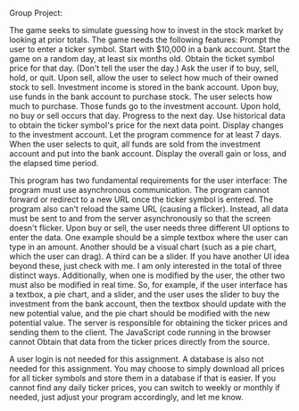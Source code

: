 Group Project:

The game seeks to simulate guessing how to invest in the stock market by looking at prior totals. The game needs the following features:
  Prompt the user to enter a ticker symbol.
  Start with $10,000 in a bank account.
  Start the game on a random day, at least six months old. Obtain the ticket symbol price for that day. (Don't tell the user the day.)
  Ask the user if to buy, sell, hold, or quit.
    Upon sell, allow the user to select how much of their owned stock to sell. Investment income is stored in the bank account. 
    Upon buy, use funds in the bank account to purchase stock. The user selects how much to purchase. Those funds go to the investment account.
    Upon hold, no buy or sell occurs that day.
  Progress to the next day. Use historical data to obtain the ticker symbol's price for the next data point. Display changes to the investment account.
  Let the program commence for at least 7 days.
  When the user selects to quit, all funds are sold from the investment account and put into the bank account.
  Display the overall gain or loss, and the elapsed time period. 

This program has two fundamental requirements for the user interface:
  The program must use asynchronous communication. The program cannot forward or redirect to a new URL once the ticker symbol is entered.
  The program also can't reload the same URL (causing a flicker). Instead, all data must be sent to and from the server asynchronously 
  so that the screen doesn't flicker. Upon buy or sell, the user needs three different UI options to enter the data. One example 
  should be a simple textbox where the user can type in an amount. Another should be a visual chart (such as a pie chart, which the user can drag). 
  A third can be a slider. If you have another UI idea beyond these, just check with me. I am only interested in the total of three distinct 
  ways. Additionally, when one is modified by the user, the other two must also be modified in real time. So, for example, if the user 
  interface has a textbox, a pie chart, and a slider, and the user uses the slider to buy the investment from the bank account, then the textbox
  should update with the new potential value, and the pie chart should be modified with the new potential value. 
The server is responsible for obtaining the ticker prices and sending them to the client. The JavaScript code running in the browser cannot
Obtain that data from the ticker prices directly from the source.

A user login is not needed for this assignment. A database is also not needed for this assignment. You may choose to simply download all prices 
for all ticker symbols and store them in a database if that is easier. If you cannot find any daily ticker prices, you can switch to weekly or
monthly if needed, just adjust your program accordingly, and let me know.
